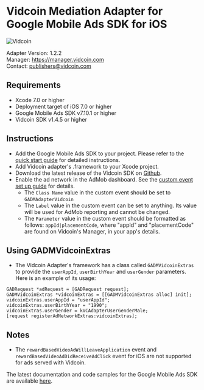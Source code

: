 # Vidcoin Mediation Adapter for Google Mobile Ads SDK for iOS
![Vidcoin](https://documentation.vidcoin.com/images/Vidcoin-Logo.png)

Adapter Version: 1.2.2    
Manager: https://manager.vidcoin.com    
Contact: publishers@vidcoin.com    

## Requirements
- Xcode 7.0 or higher
- Deployment target of iOS 7.0 or higher
- Google Mobile Ads SDK v7.10.1 or higher
- Vidcoin SDK v1.4.5 or higher

## Instructions
- Add the Google Mobile Ads SDK to your project. Please refer to the  [quick start guide](https://firebase.google.com/docs/admob/ios/quick-start) for detailed instructions.
- Add Vidcoin adapter's .framework to your Xcode project.
- Download the latest release of the Vidcoin SDK on  [Github](https://github.com/VidCoin/VidCoin-iOS-SDK).
- Enable the ad network in the AdMob dashboard. See the  [custom event set up guide](https://support.google.com/admob/answer/3083407?hl=en&ref_topic=3063091) for details.
  - The `Class Name` value in the custom event should be set to `GADMAdapterVidcoin`
  - The `Label` value in the custom event can be set to anything. Its value will be used for AdMob reporting and cannot be changed.
  - The `Parameter` value in the custom event should be formatted as follows: `appId|placementCode`, where "appId" and "placementCode" are found on Vidcoin's Manager, in your app's details.

## Using GADMVidcoinExtras
- The Vidcoin Adapter's framework has a class called `GADMVidcoinExtras` to provide the `userAppId`, `userBirthYear` and `userGender` parameters.
  Here is an example of its usage:
```objc
GADRequest *adRequest = [GADRequest request];
GADMVidcoinExtras *vidcoinExtras = [[GADMVidcoinExtras alloc] init];
vidcoinExtras.userAppId = "userAppId";
vidcoinExtras.userBirthYear = "1990";
vidcoinExtras.userGender = kVCAdapterUserGenderMale;
[request registerAdNetworkExtras:vidcoinExtras];
```

## Notes
- The `rewardBasedVideoAdWillLeaveApplication` event and `rewardBasedVideoAdDidReceiveAdClick` event for iOS are not supported for ads served with Vidcoin.

The latest documentation and code samples for the Google Mobile Ads SDK are available  [here](https://firebase.google.com/docs/admob/ios/quick-start).
